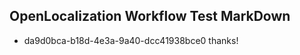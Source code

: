 ## OpenLocalization Workflow Test MarkDown
* da9d0bca-b18d-4e3a-9a40-dcc41938bce0 thanks!

<!--HONumber=Jul16_HO2-->


